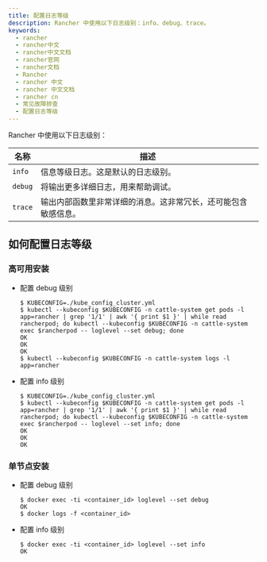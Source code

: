 ```yaml
---
title: 配置日志等级
description: Rancher 中使用以下日志级别：info、debug、trace。
keywords:
  - rancher
  - rancher中文
  - rancher中文文档
  - rancher官网
  - rancher文档
  - Rancher
  - rancher 中文
  - rancher 中文文档
  - rancher cn
  - 常见故障排查
  - 配置日志等级
---
```


Rancher 中使用以下日志级别：

| 名称    | 描述                                                           |
| ------- | -------------------------------------------------------------- |
| `info`  | 信息等级日志。这是默认的日志级别。                             |
| `debug` | 将输出更多详细日志，用来帮助调试。                             |
| `trace` | 输出内部函数里非常详细的消息。这非常冗长，还可能包含敏感信息。 |

## 如何配置日志等级

### 高可用安装

- 配置 debug 级别

  ```
  $ KUBECONFIG=./kube_config_cluster.yml
  $ kubectl --kubeconfig $KUBECONFIG -n cattle-system get pods -l app=rancher | grep '1/1' | awk '{ print $1 }' | while read rancherpod; do kubectl --kubeconfig $KUBECONFIG -n cattle-system exec $rancherpod -- loglevel --set debug; done
  OK
  OK
  OK
  $ kubectl --kubeconfig $KUBECONFIG -n cattle-system logs -l app=rancher
  ```

- 配置 info 级别

  ```
  $ KUBECONFIG=./kube_config_cluster.yml
  $ kubectl --kubeconfig $KUBECONFIG -n cattle-system get pods -l app=rancher | grep '1/1' | awk '{ print $1 }' | while read rancherpod; do kubectl --kubeconfig $KUBECONFIG -n cattle-system exec $rancherpod -- loglevel --set info; done
  OK
  OK
  OK
  ```

### 单节点安装

- 配置 debug 级别

  ```
  $ docker exec -ti <container_id> loglevel --set debug
  OK
  $ docker logs -f <container_id>
  ```

- 配置 info 级别

  ```
  $ docker exec -ti <container_id> loglevel --set info
  OK
  ```
